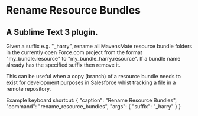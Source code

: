 Rename Resource Bundles
=======================
A Sublime Text 3 plugin.
-------------------------

Given a suffix e.g. "_harry", rename all MavensMate resource bundle folders in the currently
open Force.com project from the format "my_bundle.resource" to "my_bundle_harry.resource". If
a bundle name already has the specified suffix then remove it.

This can be useful when a copy (branch) of a resource bundle needs to exist for development
purposes in Salesforce whist tracking a file in a remote repository.

Example keyboard shortcut:
{
  "caption": "Rename Resource Bundles",
  "command": "rename_resource_bundles",
  "args": {
      "suffix": "_harry"
  }
}